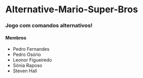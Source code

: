 # Alternative-Mario-Super-Bros
### Jogo com comandos alternativos!
#### Membros
- Pedro Fernandes
- Pedro Osório 
- Leonor Figueiredo
- Sónia Raposo
- Steven Hall